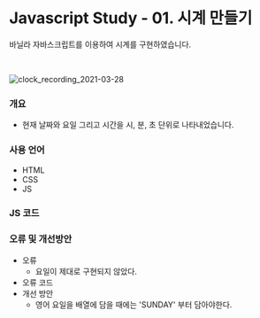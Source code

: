 # Javascript Study - 01. 시계 만들기
바닐라 자바스크립트를 이용하여 시계를 구현하였습니다.

<br>

![clock_recording_2021-03-28](https://user-images.githubusercontent.com/75922558/112740940-ee06a000-8fbb-11eb-8e75-56af5249c304.gif)


### 개요
- 현재 날짜와 요일 그리고 시간을 시, 분, 초 단위로 나타내었습니다.

### 사용 언어
- HTML
- CSS
- JS

### JS 코드
<script src="https://gist.github.com/jkim68888/63fbeb6b0f581d2b790756a3ba7edafc.js"></script>

### 오류 및 개선방안
- 오류
  - 요일이 제대로 구현되지 않았다.
- 오류 코드
    <script src="https://gist.github.com/jkim68888/93ef5287ec37ee3910b2d75cd32db245.js"></script>
- 개선 방안
  - 영어 요일을 배열에 담을 때에는 'SUNDAY' 부터 담아야한다.